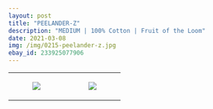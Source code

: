 ```yaml
---
layout: post
title: "PEELANDER-Z"
description: "MEDIUM | 100% Cotton | Fruit of the Loom"
date: 2021-03-08
img: /img/0215-peelander-z.jpg
ebay_id: 233925077906
---
```




<table style="width:100%;"><tr><td style="vertical-align:top;">
      <figure class="tmblr-full" data-orig-height="2048" data-orig-width="1365" data-orig-src="https://concertshirts.netlify.app/shirts/0215/0215-01.jpg"><img src="https://64.media.tumblr.com/bb385e4aef9e58fee3b72969982c25cf/d2620be4f0be78a3-51/s540x810/172a7ddd2d18559615c249fea337449b818239f1.jpg" data-orig-height="2048" data-orig-width="1365" data-orig-src="https://concertshirts.netlify.app/shirts/0215/0215-01.jpg"/></figure></td>
    <td style="vertical-align:top;">
      <figure class="tmblr-full" data-orig-height="2048" data-orig-width="1365" data-orig-src="https://concertshirts.netlify.app/shirts/0215/0215-02.jpg"><img src="https://64.media.tumblr.com/adaf7c2be8ccf32c921e1f53146605ed/d2620be4f0be78a3-72/s540x810/e43e7d94aa3244bf6542c9b5a4923d0005f4a54b.jpg" data-orig-height="2048" data-orig-width="1365" data-orig-src="https://concertshirts.netlify.app/shirts/0215/0215-02.jpg"/></figure></td>
  </tr></table>
